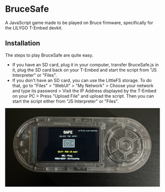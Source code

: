 
# BruceSafe
A JavaScript game made to be played on Bruce firmware, specifically for the LILYGO T-Embed devkit.


## Installation

The steps to play BruceSafe are quite easy.
- If you have an SD card, plug it in your computer, transfer BruceSafe.js in it, plug the SD card back on your T-Embed and start the script from "JS Interpreter" or "Files".
- If you don't have an SD card, you can use the LittleFS storage. To do that, go to "Files" > "WebUI" > "My Network" > Choose your network and type its password > Visit the IP Address displayed by the T-Embed on your PC > Press "Upload File" and upload the script. Then you can start the script either from "JS Interpreter" or "Files".

    
![Logo](https://raw.githubusercontent.com/ssstee/BruceSafe/refs/heads/main/img.jpeg)

